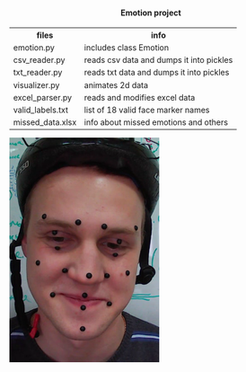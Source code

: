 <html>
<head>
<h4 align="center">Emotion project</h4>
</head>

<body>

<table style="width:100%">
  <tr>
    <th>files</th>
    <th>info</th>
  </tr>

  <tr>
    <td>emotion.py</td>
    <td>includes class Emotion</td>
  </tr>
  <tr>
    <td>csv_reader.py</td>
    <td>reads csv data and dumps it into pickles</td>
  </tr>
  <tr>
    <td>txt_reader.py</td>
    <td>reads txt data and dumps it into pickles</td>
  </tr>
  <tr>
    <td>visualizer.py</td>
    <td>animates 2d data</td>
  </tr>
  <tr>
    <td>excel_parser.py</td>
    <td>reads and modifies excel data</td>
  </tr>
  <tr>
    <td>valid_labels.txt</td>
    <td>list of 18 valid face marker names</td>
  </tr>
  <tr>
    <td>missed_data.xlsx</td>
    <td>info about missed emotions and others</td>
  </tr>

</table>


<p></p>
<img src="happy.png" height="400"/>


</body>
</html>